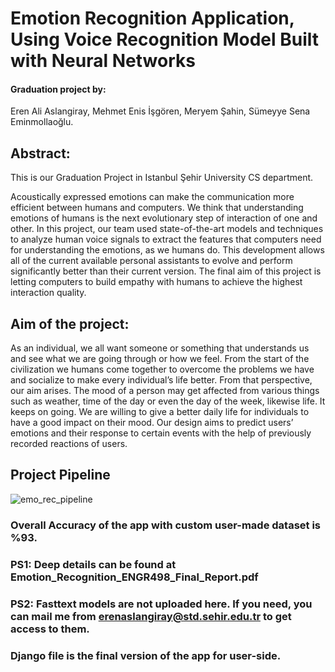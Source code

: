 # Emotion Recognition Application, Using Voice Recognition Model Built with Neural Networks

#### Graduation project by: 
  Eren Ali Aslangiray,
  Mehmet Enis İşgören,
  Meryem Şahin,
  Sümeyye Sena Eminmollaoğlu.
  
## Abstract:  
  This is our Graduation Project in Istanbul Şehir University CS department. 
  
  Acoustically expressed emotions can make the communication more efficient between humans and computers. We think that understanding emotions of humans is the next evolutionary step of interaction of one and other. In this project, our team used state-of-the-art models and techniques to analyze human voice signals to extract the features that computers need for understanding the emotions, as we humans do. This development allows all of the current available personal assistants to evolve and perform significantly better than their current version. The final aim of this project is letting computers to build empathy with humans to achieve the highest interaction quality.

## Aim of the project:

  As an individual, we all want someone or something that understands us and see what we are going through or how we feel. From the start of the civilization we humans come together to overcome the problems we have and socialize to make every individual’s life better. From that perspective, our aim arises. The mood of a person may get affected from various things such as weather, time of the day or even the day of the week, likewise life. It keeps on going. We are willing to give a better daily life for individuals to have a good impact on their mood. Our design aims to predict users’ emotions and their response to certain events with the help of previously recorded reactions of users. 

## Project Pipeline
![emo_rec_pipeline](https://user-images.githubusercontent.com/36948475/54489944-95777500-48c2-11e9-875b-01f1b6ce6492.png)

### Overall Accuracy of the app with custom user-made dataset is %93.

### PS1: Deep details can be found at Emotion_Recognition_ENGR498_Final_Report.pdf
### PS2: Fasttext models are not uploaded here. If you need, you can mail me from erenaslangiray@std.sehir.edu.tr to get access to them.
### Django file is the final version of the app for user-side.
